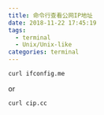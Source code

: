 ```yaml
---
title: 命令行查看公网IP地址
date: 2018-11-22 17:45:19
tags:
  - terminal
  - Unix/Unix-like
categories: terminal
---
```


```bash
curl ifconfig.me
```

or

```bash
curl cip.cc
```
